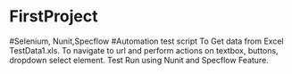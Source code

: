 # FirstProject
#Selenium, Nunit,Specflow
#Automation test script
To Get data from Excel TestData1.xls. 
To navigate to url and perform actions on textbox, buttons, dropdown select element.
Test Run using Nunit and Specflow Feature.
